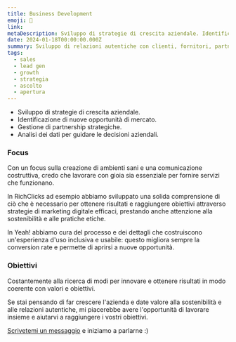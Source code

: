 ```yaml
---
title: Business Development
emoji: 👥
link: 
metaDescription: Sviluppo di strategie di crescita aziendale. Identificazione di nuove opportunità di mercato. Gestione di partnership strategiche. Analisi dei dati per guidare le decisioni aziendali.
date: 2024-01-18T00:00:00.000Z
summary: Sviluppo di relazioni autentiche con clienti, fornitori, partner e tutta la squadra. 
tags:
  - sales
  - lead gen
  - growth
  - strategia
  - ascolto
  - apertura
---
```


- Sviluppo di strategie di crescita aziendale.
- Identificazione di nuove opportunità di mercato.
- Gestione di partnership strategiche.
- Analisi dei dati per guidare le decisioni aziendali.

### Focus

Con un focus sulla creazione di ambienti sani e una comunicazione costruttiva, credo che lavorare con gioia sia essenziale per fornire servizi che funzionano.

In RichClicks ad esempio abbiamo sviluppato una solida comprensione di ciò che è necessario per ottenere risultati e raggiungere obiettivi attraverso strategie di marketing digitale efficaci, prestando anche attenzione alla sostenibilità e alle pratiche etiche. 

In Yeah! abbiamo cura del processo e dei dettagli che costruiscono un'esperienza d'uso inclusiva e usabile: questo migliora sempre la conversion rate e permette di aprirsi a nuove opportunità. 

### Obiettivi

Costantemente alla ricerca di modi per innovare e ottenere risultati in modo coerente con valori e obiettivi. 

Se stai pensando di far crescere l'azienda e date valore alla sostenibilità e alle relazioni autentiche, mi piacerebbe avere l'opportunità di lavorare insieme e aiutarvi a raggiungere i vostri obiettivi. 


[Scrivetemi un messaggio](/contatti) e iniziamo a parlarne :)
